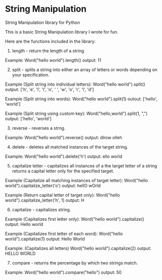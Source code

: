 # String Manipulation
String Manipulation library for Python

This is a basic String Manipulation library I wrote for fun.

Here are the functions included in the library:

1. length - return the length of a string

  Example: Word("hello world").length()
  output: 11


2. split - splits a string into either an array of letters or words depending on your specification.

  Example (Split string into individual letters):
  Word("hello world").split()
  output: ['h', 'e', 'l', 'l', 'o', ' ', 'w', 'o', 'r', 'l', 'd']


  Example (Split string into words):
  Word("hello world").split(1)
  outout: ['hello', 'world']

  Example (Split string using custom key):
  Word("hello,world").split(1, ",")
  output: ['hello', 'world']
  
  
3. reverse - reverses a strng.

  Example: Word("hello world").reverse()
  output: dlrow olleh
  
  
4. delete - deletes all matched instances of the target string.
  
  Example: Word("hello world").delete('h')
  output: ello world
  
  
5. capitalize letter - capitalizes all instances of a the target letter of a string returns a capital letter only for the specified target.

  Example (Capitalize all matching instances of target letter):
  Word("hello world").capitalize_letter('o')
  output: hellO wOrld

  Example (Return capital letter of target only):
  Word("hello world").capitalize_letter('h', 1)
  output: H


6. capitalize - capitalizes string.

  Example (Capitalizes first letter only):
  Word("hello world").capitalize()
  output: Hello world

  Example (Capitalizes first letter of each word):
  Word("hello world").capitalize(1)
  output: Hello World
  
  Example: (Capitalizes all letters)
  Word("hello world").capitalize(2)
  output: HELLO WORLD


7. compare - returns the percentage by which two strings match.

  Example: Word("hello world").compare("hello")
  output: 50
